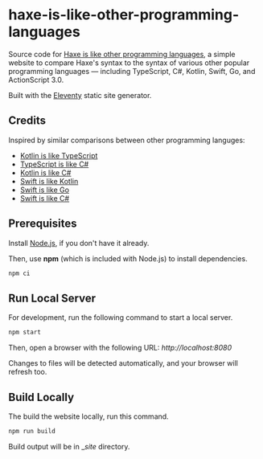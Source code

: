 # haxe-is-like-other-programming-languages

Source code for [Haxe is like other programming languages](https://joshtynjala.github.io/haxe-is-like-other-programming-languages/), a simple website to compare Haxe's syntax to the syntax of various other popular programming languages — including TypeScript, C#, Kotlin, Swift, Go, and ActionScript 3.0.

Built with the [Eleventy](https://11ty.dev/) static site generator.

## Credits

Inspired by similar comparisons between other programming languges:

- [Kotlin is like TypeScript](https://github.com/gi-no/kotlin-is-like-typescript)
- [TypeScript is like C#](https://github.com/CharlieDigital/typescript-is-like-csharp)
- [Kotlin is like C#](https://github.com/ttu/kotlin-is-like-csharp)
- [Swift is like Kotlin](https://github.com/Nilhcem/swift-is-like-kotlin)
- [Swift is like Go](https://github.com/tiye/swift-is-like-go)
- [Swift is like C#](https://github.com/myquay/swift-is-like-c-sharp)

## Prerequisites

Install [Node.js](https://nodejs.org/), if you don't have it already.

Then, use **npm** (which is included with Node.js) to install dependencies.

```sh
npm ci
```

## Run Local Server

For development, run the following command to start a local server.

```sh
npm start
```

Then, open a browser with the following URL: _http://localhost:8080_

Changes to files will be detected automatically, and your browser will refresh too.

## Build Locally

The build the website locally, run this command.

```sh
npm run build
```

Build output will be in __site_ directory.
